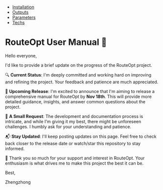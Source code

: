
- [Installation](/installation/installation.md)
- [Outputs](/outputs/outputs.md)
- [Parameters](/parameters/parameters.md)
- [Techs](/techs/techs.md)

# RouteOpt User Manual 🚀

Hello everyone,

I'd like to provide a brief update on the progress of the RouteOpt project.

🔍 **Current Status**: I'm deeply committed and working hard on improving and refining the project. Your feedback and patience are much appreciated.

📅 **Upcoming Release**: I'm excited to announce that I'm aiming to release a comprehensive manual for RouteOpt by **Nov 18th**. This will provide more detailed guidance, insights, and answer common questions about the project.

💪 **A Small Request**: The development and documentation process is intricate, and while I'm giving it my best, there might be unforeseen challenges. I humbly ask for your understanding and patience.

📬 **Stay Updated**: I'll keep posting updates on this page. Feel free to check back closer to the release date or watch/star this repository to stay informed.

🙏 Thank you so much for your support and interest in RouteOpt. Your enthusiasm is what drives me to make this project the best it can be.

Best,

Zhengzhong
